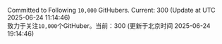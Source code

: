 Committed to Following `10,000` GitHubers. Current: <!-- FOLLOWING_COUNT -->300<!-- FOLLOWING_COUNT --> (Update at UTC <!-- LAST_UPDATED -->2025-06-24 11:14:46<!-- LAST_UPDATED -->)<br>
致力于关注`10,000`个GitHuber。当前：<!-- FOLLOWING_COUNT -->300<!-- FOLLOWING_COUNT --> (更新于北京时间 <!-- LAST_UPDATED_CST -->2025-06-24 19:14:46<!-- LAST_UPDATED_CST -->)
